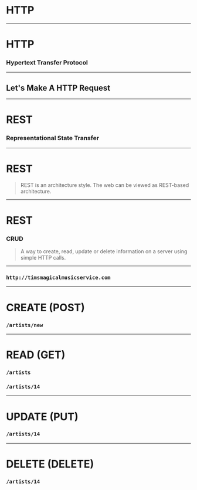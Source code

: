 # HTTP

---

# HTTP

### Hypertext Transfer Protocol

---

## Let's Make A HTTP Request

---

# REST

### Representational State Transfer

---

# REST

> REST is an architecture style. 
> The web can be viewed as REST-based architecture.


---

# REST
### CRUD


> A way to create, read, update or delete 
> information on a server using simple HTTP calls.

---


### `http://timsmagicalmusicservice.com`


--- 

# CREATE (POST)


### `/artists/new`

---

# READ (GET)

### `/artists`

### `/artists/14`

---

# UPDATE (PUT)

### `/artists/14`

---

# DELETE (DELETE)

### `/artists/14`


